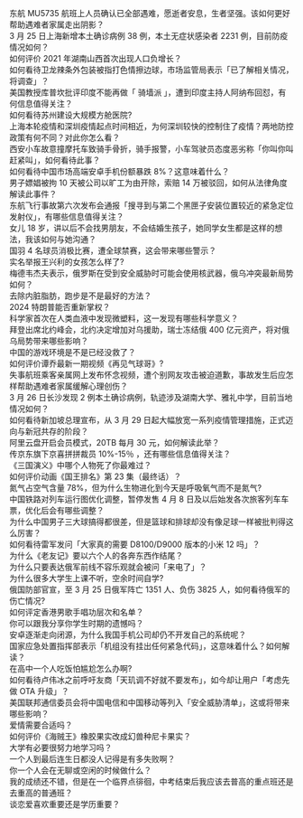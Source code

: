 东航 MU5735 航班上人员确认已全部遇难，愿逝者安息，生者坚强。该如何更好帮助遇难者家属走出阴影？  
3 月 25 日上海新增本土确诊病例 38 例，本土无症状感染者 2231 例，目前防疫情况如何？  
如何评价 2021 年湖南山西首次出现人口负增长？  
如何看待卫龙辣条外包装被指打色情擦边球，市场监管局表示「已了解相关情况，将调查」？  
美国教授库普坎批评印度不能再做「 骑墙派 」，遭到印度主持人阿纳布回怼，有何信息值得关注？  
如何看待苏州建设大规模方舱医院?  
上海本轮疫情和深圳疫情起点时间相近，为何深圳较快的控制住了疫情？两地防控政策有何不同？对此你怎么看？  
西安小车故意撞摩托车致骑手骨折，骑手报警，小车驾驶员态度恶劣称「你叫你叫赶紧叫」，如何看待此事？  
如何看待中国市场高端安卓手机份额暴跌 8%？这意味着什么？  
男子嫖娼被拘 10 天被公司以旷工为由开除，索赔 14 万被驳回，如何从法律角度解读此事件？  
东航飞行事故第六次发布会通报「搜寻到与第二个黑匣子安装位置较近的紧急定位发射仪」，有哪些信息值得关注？  
女儿 18 岁，讲以后不会找男朋友，不会结婚生孩子，她同学女生都是这样的想法，我该如何与她沟通？  
国羽 4 名球员消极比赛，遭全球禁赛，这会带来哪些警示？  
实名举报王兴利的女孩怎么样了?  
梅德韦杰夫表示，俄罗斯在受到安全威胁时可能会使用核武器，俄乌冲突最新局势如何？  
去除内脏脂肪，跑步是不是最好的方法？  
2024 特朗普能否重新掌权？  
科学家首次在人类血液中发现微塑料，这一发现有哪些科学意义？  
拜登出席北约峰会，北约决定增加对乌援助，瑞士冻结俄 400 亿元资产，将对俄乌局势带来哪些影响？  
中国的游戏环境是不是已经没救了？  
如何评价谭乔最新一期视频《再见气球哥》?  
失事航班乘客亲属网上发布怀念视频，遭个别网友攻击被迫道歉，事故发生后应怎样帮助遇难者家属缓解心理创伤？  
3 月 26 日长沙发现 2 例本土确诊病例，轨迹涉及湖南大学、雅礼中学，目前当地情况如何？  
如何看待新加坡总理宣布，从 3 月 29 日起大幅放宽一系列疫情管理措施，正式迈向与新冠共存的阶段？  
阿里云盘开启会员模式，20TB 每月 30 元，如何解读此举？  
传京东旗下京喜拼拼裁员 10%-15％ ，还有哪些信息值得关注？  
《三国演义》中哪个人物死了你最难过？  
如何评价动画《国王排名》第 23 集（最终话）？  
氮气占空气含量 78%，但为什么生物进化到今天是呼吸氧气而不是氮气?  
中国铁路对列车运行图优化调整，暂停发售 4 月 8 日及以后始发各次旅客列车车票，优化后会有哪些调整？  
为什么中国男子三大球搞得都很差，但是篮球和排球却没有像足球一样被批判得这么厉害？  
如何看待雷军发问「大家真的需要 D8100/D9000 版本的小米 12 吗」？  
为什么《老友记》要以六个人的各奔东西作结尾？  
为什么只要表达俄军前线不容乐观就会被问「来电了」？  
为什么很多大学生上课不听，空余时间自学?  
俄国防部官宣，至 3 月 25 日俄军阵亡 1351 人、负伤 3825 人，如何看待俄军的伤亡情况?  
如何评定香港男歌手唱功层次和名单？  
你可以跟我分享你学生时期的遗憾吗？  
安卓逐渐走向闭源，为什么我国手机公司却仍不开发自己的系统呢？  
国家应急处置指挥部表示「机组没有挂出任何紧急代码」，这意味着什么？如何解读？  
在高中一个人吃饭怕尴尬怎么办啊?  
如何看待卢伟冰之前呼吁友商「天玑调不好就不要发布」，如今却让用户「考虑先做 OTA 升级」？  
美国联邦通信委员会将中国电信和中国移动等列入「安全威胁清单」，这或将带来哪些影响？  
爱情需要合适吗？  
如何评价《海贼王》橡胶果实改成幻兽种尼卡果实？  
大学有必要很努力地学习吗？  
一个人到最后连生日都没人记得是有多失败啊？  
你一个人会在无聊或空闲的时候做什么？  
我的成绩还不错，但是在一个临界点徘徊，中考结束后我应该去普高的重点班还是去重高的普通班？  
谈恋爱喜欢重要还是学历重要？  

